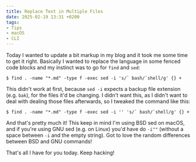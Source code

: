 ```yaml
---
title: Replace Text in Multiple Files
date: 2025-02-19 13:31 +0200
tags:
- Tips
- macOS
- CLI
---
```


Today I wanted to update a bit markup in my blog and it took me some time
to get it right. Basically I wanted to replace the language in some fenced
code blocks and my instinct was to go for `find` and `sed`:

```console
$ find . -name "*.md" -type f -exec sed -i 's/` bash/`shell/g' {} +
```

This didn't work at first, because `sed -i` expects a backup file extension (e.g. `bak`),
for the files it'd be changing. I didn't want this, as I didn't want to deal with dealing those files afterwards,
so I tweaked the command like this:

```console
$ find . -name "*.md" -type f -exec sed -i '' 's/` bash/`shell/g' {} +
```

And that's pretty much it! This keep in mind I'm using BSD sed on macOS, and if you're
using GNU sed (e.g. on Linux) you'd have do `-i""` (without a space between `-i` and the empty string).
Got to love the random differences between BSD and GNU commands!

That's all I have for you today. Keep hacking!
